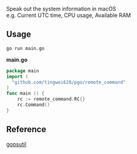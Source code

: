 Speak out the system information in macOS \
e.g. Current UTC time, CPU usage, Available RAM

## Usage

```
go run main.go
```

**main.go**
```go
package main
import (
  "github.com/tingwei628/pgo/remote_command"
)
func main () {
    rc := remote_command.RC{}
    rc.Command()
}
```

## Reference
[gopsutil](https://github.com/shirou/gopsutil)
